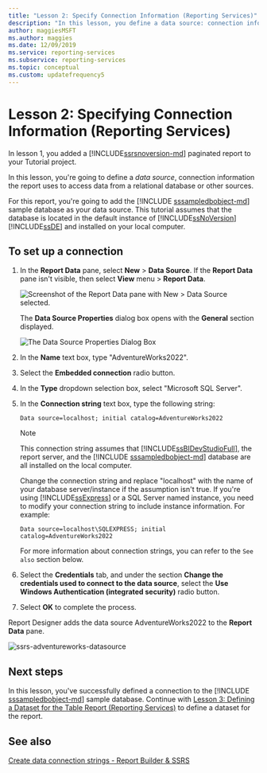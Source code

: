 ```yaml
---
title: "Lesson 2: Specify Connection Information (Reporting Services)"
description: "In this lesson, you define a data source: connection information the report uses to access data from a relational database or other sources."
author: maggiesMSFT
ms.author: maggies
ms.date: 12/09/2019
ms.service: reporting-services
ms.subservice: reporting-services
ms.topic: conceptual
ms.custom: updatefrequency5
---
```

# Lesson 2: Specifying Connection Information (Reporting Services)

In lesson 1, you added a [!INCLUDE[ssrsnoversion-md](../includes/ssrsnoversion-md.md)] paginated report to your Tutorial project.
  
In this lesson, you're going to define a *data source*, connection information the report uses to access data from a relational database or other sources.

For this report, you're going to add the [!INCLUDE [sssampledbobject-md](../includes/sssampledbobject-md.md)] sample database as your data source. This tutorial assumes that the database is located in the default instance of [!INCLUDE[ssNoVersion](../includes/ssnoversion-md.md)] [!INCLUDE[ssDE](../includes/ssde-md.md)] and installed on your local computer.  

## To set up a connection  

1. In the **Report Data** pane, select **New** > **Data Source**. If the **Report Data** pane isn't visible, then select **View** menu > **Report Data**.

    ![Screenshot of the Report Data pane with New > Data Source selected.](media/ssrs-table-tutorial-2-new-data-source.png)

    The **Data Source Properties** dialog box opens with the **General** section displayed.

    ![The Data Source Properties Dialog Box](media/lesson-2-specifying-connection-information-reporting-services/vs-datasource-connection-properties-dialog-box.png)

2. In the **Name** text box, type "AdventureWorks2022".

3. Select the **Embedded connection** radio button.

4. In the **Type** dropdown selection box, select "Microsoft SQL Server".
  
5. In the **Connection string** text box, type the following string:

    `Data source=localhost; initial catalog=AdventureWorks2022`

    > [!NOTE]
    > This connection string assumes that [!INCLUDE[ssBIDevStudioFull](../includes/ssbidevstudiofull-md.md)], the report server, and the [!INCLUDE [sssampledbobject-md](../includes/sssampledbobject-md.md)] database are all installed on the local computer.
    >
    >Change the connection string and replace "localhost" with the name of your database server/instance if the assumption isn't true. If you're using [!INCLUDE[ssExpress](../includes/ssexpress-md.md)] or a SQL Server named instance, you need to modify your connection string to include instance information. For example:
    >
    > `Data source=localhost\SQLEXPRESS; initial catalog=AdventureWorks2022`
    >
    > For more information about connection strings, you can refer to the `See also` section below.

6. Select the **Credentials** tab, and under the section **Change the credentials used to connect to the data source**, select the **Use Windows Authentication (integrated security)** radio button.

7. Select **OK** to complete the process.

Report Designer adds the data source AdventureWorks2022 to the **Report Data** pane.

![ssrs-adventureworks-datasource](media/lesson-2-specifying-connection-information-reporting-services/ssrs-adventureworks-datasource2016.png)

## Next steps

In this lesson, you've successfully defined a connection to the [!INCLUDE [sssampledbobject-md](../includes/sssampledbobject-md.md)] sample database. Continue with [Lesson 3: Defining a Dataset for the Table Report &#40;Reporting Services&#41;](lesson-3-defining-a-dataset-for-the-table-report-reporting-services.md) to define a dataset for the report.

## See also

[Create data connection strings - Report Builder & SSRS](report-data/data-connections-data-sources-and-connection-strings-report-builder-and-ssrs.md)
